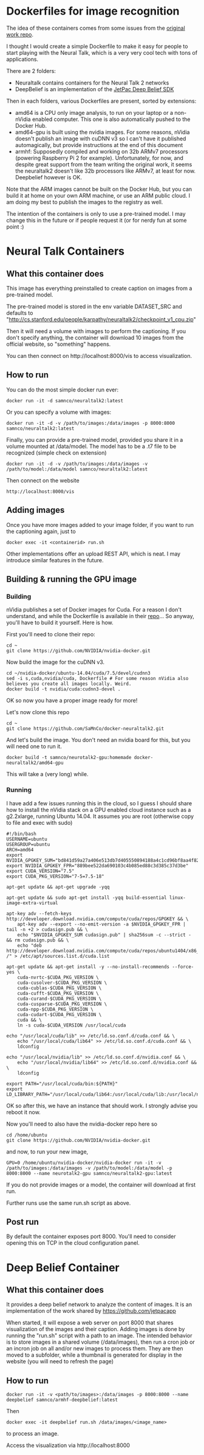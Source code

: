 # Dockerfiles for image recognition

The idea of these containers comes from some issues from the [original work repo](https://github.com/karpathy/neuraltalk2). 

I thought I would create a simple Dockerfile to make it easy for people to start playing with the Neural Talk, which is a very very cool tech with tons of applications. 

There are 2 folders: 

* Neuraltalk contains containers for the Neural Talk 2 networks
* DeepBelief is an implementation of the [JetPac Deep Belief SDK](https://github.com/jetpacapp/DeepBeliefSDK)

Then in each folders, various Dockerfiles are present, sorted by extensions: 

* amd64 is a CPU only image analysis, to run on your laptop or a non-nVidia enabled computer. This one is also automatically pushed to the Docker Hub. 
* amd64-gpu is built using the nvidia images. For some reasons, nVidia doesn't publish an image with cuDNN v3 so I can't have it published automagically, but provide instructions at the end of this document
* armhf: Supposedly compiled and working on 32b ARMv7 processors (powering Raspberry Pi 2 for example). Unfortunately, for now, and despite great support from the team writing the original work, it seems the neuraltalk2 doesn't like 32b processors like ARMv7, at least for now. Deepbelief however is OK. 

Note that the ARM images cannot be built on the Docker Hub, but you can build it at home on your own ARM machine, or use an ARM public cloud. I am doing my best to publish the images to the registry as well. 

The intention of the containers is only to use a pre-trained model. I may change this in the future or if people request it (or for nerdy fun at some point :)

# Neural Talk Containers

## What this container does

This image has everything preinstalled to create caption on images from a pre-trained model. 

The pre-trained model is stored in the env variable DATASET_SRC and defaults to "http://cs.stanford.edu/people/karpathy/neuraltalk2/checkpoint_v1_cpu.zip"

Then it will need a volume with images to perform the captioning. If you don't specify anything, the container will download 10 images from the official website, so "something" happens. 

You can then connect on http://localhost:8000/vis to access visualization. 

## How to run

You can do the most simple docker run ever: 

    docker run -it -d samnco/neuraltalk2:latest

Or you can specify a volume with images: 

    docker run -it -d -v /path/to/images:/data/images -p 8000:8000 samnco/neuraltalk2:latest

Finally, you can provide a pre-trained model, provided you share it in a volume mounted at /data/model. The model has to be a .t7 file to be recognized (simple check on extension)

    docker run -it -d -v /path/to/images:/data/images -v /path/to/model:/data/model samnco/neuraltalk2:latest

Then connect on the website

    http://localhost:8000/vis

## Adding images

Once you have more images added to your image folder, if you want to run the captioning again, just to

	docker exec -it <containerid> run.sh

Other implementations offer an upload REST API, which is neat. I may introduce similar features in the future. 

## Building & running the GPU image
### Building

nVidia publishes a set of Docker images for Cuda. For a reason I don't understand, and while the Dockerfile is available in their [repo](https://github.com/NVIDIA/nvidia-docker)... So anyway, you'll have to build it yourself. Here is how. 

First you'll need to clone their repo: 

	cd ~
	git clone https://github.com/NVIDIA/nvidia-docker.git

Now build the image for the cuDNN v3. 

	cd ~/nvidia-docker/ubuntu-14.04/cuda/7.5/devel/cudnn3
	sed -i s,cuda,nvidia/cuda, Dockerfile # For some reason nVidia also believes you create all images locally. Weird. 
	docker build -t nvidia/cuda:cudnn3-devel .

OK so now you have a proper image ready for more! 

Let's now clone this repo 

	cd ~
	git clone https://github.com/SaMnCo/docker-neuraltalk2.git

And let's build the image. You don't need an nvidia board for this, but you will need one to run it. 

	docker build -t samnco/neurotalk2-gpu:homemade docker-neuraltalk2/amd64-gpu

This will take a (very long) while. 

### Running

I have add a few issues running this in the cloud, so I guess I should share how to install the nVidia stack on a GPU enabled cloud instance such as a g2.2xlarge, running Ubuntu 14.04. It assumes you are root (otherwise copy to file and exec with sudo)

	#!/bin/bash
	USERNAME=ubuntu
	USERGROUP=ubuntu
	ARCH=amd64
	export NVIDIA_GPGKEY_SUM="bd841d59a27a406e513db7d405550894188a4c1cd96bf8aa4f82f1b39e0b5c1c"
	export NVIDIA_GPGKEY_FPR="889bee522da690103c4b085ed88c3d385c37d3be"
	export CUDA_VERSION="7.5"
	export CUDA_PKG_VERSION="7-5=7.5-18"

	apt-get update && apt-get upgrade -yqq

	apt-get update && sudo apt-get install -yqq build-essential linux-image-extra-virtual

	apt-key adv --fetch-keys http://developer.download.nvidia.com/compute/cuda/repos/GPGKEY && \
	    apt-key adv --export --no-emit-version -a $NVIDIA_GPGKEY_FPR | tail -n +2 > cudasign.pub && \
	    echo "$NVIDIA_GPGKEY_SUM cudasign.pub" | sha256sum -c --strict - && rm cudasign.pub && \
	    echo "deb http://developer.download.nvidia.com/compute/cuda/repos/ubuntu1404/x86_64 /" > /etc/apt/sources.list.d/cuda.list

	apt-get update && apt-get install -y --no-install-recommends --force-yes \
	    cuda-nvrtc-$CUDA_PKG_VERSION \
	    cuda-cusolver-$CUDA_PKG_VERSION \
	    cuda-cublas-$CUDA_PKG_VERSION \
	    cuda-cufft-$CUDA_PKG_VERSION \
	    cuda-curand-$CUDA_PKG_VERSION \
	    cuda-cusparse-$CUDA_PKG_VERSION \
	    cuda-npp-$CUDA_PKG_VERSION \
	    cuda-cudart-$CUDA_PKG_VERSION \
	    cuda && \
	    ln -s cuda-$CUDA_VERSION /usr/local/cuda

	echo "/usr/local/cuda/lib" >> /etc/ld.so.conf.d/cuda.conf && \
	    echo "/usr/local/cuda/lib64" >> /etc/ld.so.conf.d/cuda.conf && \
	    ldconfig

	echo "/usr/local/nvidia/lib" >> /etc/ld.so.conf.d/nvidia.conf && \
	    echo "/usr/local/nvidia/lib64" >> /etc/ld.so.conf.d/nvidia.conf && \
	    ldconfig

	export PATH="/usr/local/cuda/bin:${PATH}"
	export LD_LIBRARY_PATH="/usr/local/cuda/lib64:/usr/local/cuda/lib:/usr/local/nvidia/lib:/usr/local/nvidia/lib64:${LD_LIBRARY_PATH}"

OK so after this, we have an instance that should work. I strongly advise you reboot it now. 

Now you'll need to also have the nvidia-docker repo here so 

	cd /home/ubuntu
	git clone https://github.com/NVIDIA/nvidia-docker.git

and now, to run your new image,

	GPU=0 /home/ubuntu/nvidia-docker/nvidia-docker run -it -v /path/to/images:/data/images -v /path/to/model:/data/model -p 8000:8000 --name neurotalk2-gpu samnco/neuraltalk2-gpu:latest

If you do not provide images or a model, the container will download at first run. 

Further runs use the same run.sh script as above. 

## Post run

By default the container exposes port 8000. You'll need to consider opening this on TCP in the cloud configuration panel. 

# Deep Belief Container

## What this container does

It provides a deep belief network to analyze the content of images. It is an implementation  of the work shared by https://github.com/jetpacapp

When started, it will expose a web server on port 8000 that shares visualization of the images and their caption. Adding images is done by running the "run.sh" script with a path to an image.
The intended behavior is to store images in a shared volume (/data/images), then run a cron job or an incron job on all and/or new images to process them. They are then moved to a subfolder, while a thumbnail is generated for display in the website (you will need to refresh the page)

## How to run

	docker run -it -v <path/to/images>:/data/images -p 8000:8000 --name deepbelief samnco/armhf-deepbelief:latest

Then

	docker exec -it deepbelief run.sh /data/images/<image_name>

to process an image. 

Access the visualization via http://localhost:8000

